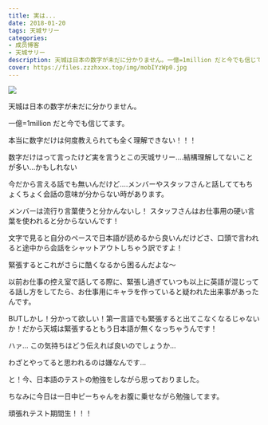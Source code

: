 ```yaml
---
title: 実は...
date: 2018-01-20
tags: 天城サリー
categories: 
- 成员博客
- 天城サリー
description: 天城は日本の数字が未だに分かりません。一億=1million だと今でも信じてます。本当に数字だけは何度教えられても全く理解できない！！！数字だけはって言ったけど実を言うとこの天城サリー....結構理解してない...
cover: https://files.zzzhxxx.top/img/mobIYzWp0.jpg 
---
```

![](https://files.zzzhxxx.top/img/mobIYzWp0.jpg)

天城は日本の数字が未だに分かりません。

一億=1million だと今でも信じてます。

本当に数字だけは何度教えられても全く理解できない！！！

数字だけはって言ったけど実を言うとこの天城サリー....結構理解してないことが多い...かもしれない

今だから言える話でも無いんだけど....メンバーやスタッフさんと話しててもちょくちょく会話の意味が分からない時があります。

メンバーは流行り言葉使うと分かんないし！
スタッフさんはお仕事用の硬い言葉を使われると分からないんです！

文字で見ると自分のペースで日本語が読めるから良いんだけどさ、口頭で言われると途中から会話をシャットアウトしちゃう訳ですよ！

緊張するとこれがさらに酷くなるから困るんだよな〜

以前お仕事の控え室で話してる際に、緊張し過ぎていつも以上に英語が混じってる話し方をしてたら、お仕事用にキャラを作っていると疑われた出来事があったんです。

BUTしかし！分かって欲しい！第一言語でも緊張すると出てこなくなるじゃないか！だから天城は緊張するともう日本語が無くなっちゃうんです！

ハァ... この気持ちはどう伝えれば良いのでしょうか...

わざとやってると思われるのは嫌なんです...

と！今、日本語のテストの勉強をしながら思っておりました。



ちなみに今日は一日中ピーちゃんをお腹に乗せながら勉強してます。


頑張れテスト期間生！！！





